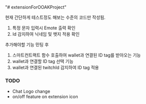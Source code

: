 "# extensionForOOAKProject"

현재 간단하게 테스트정도 해보는 수준의 코드만 작성됨.

1. 특정 문자 입력시 Emote 출력 확인
2. Id 감지하여 닉네임 및 뱃지 적용 확인

추가해야할 기능
민팅 후

1. 스마트컨트랙트 함수 호출하여 wallet과 연결된 ID tag를 받아오는 기능
2. wallet과 연결할 ID tag 선택 기능
3. wallet과 연결된 twitchId 감지하여 ID tag 적용

### TODO

- Chat Logo change
- on/off feature on extension icon
